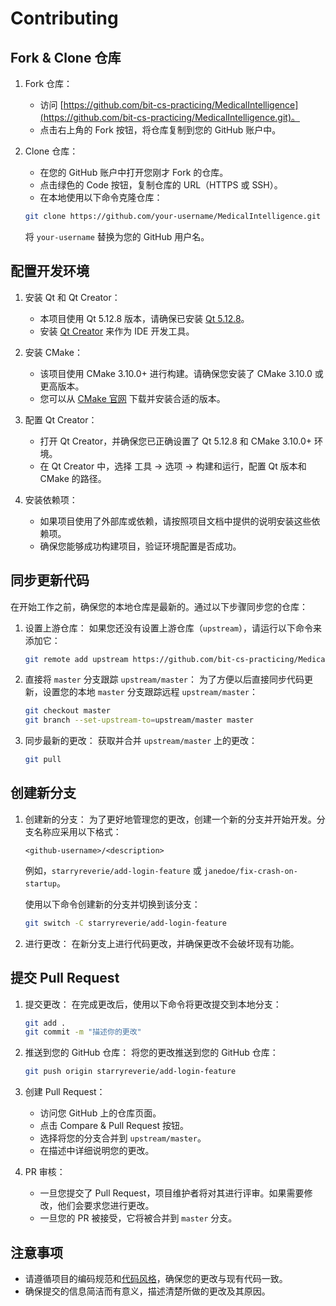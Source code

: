 # Contributing

## Fork & Clone 仓库

1. Fork 仓库：

   - 访问 [https://github.com/bit-cs-practicing/MedicalIntelligence](https://github.com/bit-cs-practicing/MedicalIntelligence.git)。
   - 点击右上角的 Fork 按钮，将仓库复制到您的 GitHub 账户中。

2. Clone 仓库：

   - 在您的 GitHub 账户中打开您刚才 Fork 的仓库。
   - 点击绿色的 Code 按钮，复制仓库的 URL（HTTPS 或 SSH）。
   - 在本地使用以下命令克隆仓库：

   ```bash
   git clone https://github.com/your-username/MedicalIntelligence.git
   ```

   将 `your-username` 替换为您的 GitHub 用户名。

## 配置开发环境

1. 安装 Qt 和 Qt Creator：

   - 本项目使用 Qt 5.12.8 版本，请确保已安装 [Qt 5.12.8](https://www.qt.io/download)。
   - 安装 [Qt Creator](https://www.qt.io/qt-creator) 来作为 IDE 开发工具。

2. 安装 CMake：

   - 该项目使用 CMake 3.10.0+ 进行构建。请确保您安装了 CMake 3.10.0 或更高版本。
   - 您可以从 [CMake 官网](https://cmake.org/download/) 下载并安装合适的版本。

3. 配置 Qt Creator：

   - 打开 Qt Creator，并确保您已正确设置了 Qt 5.12.8 和 CMake 3.10.0+ 环境。
   - 在 Qt Creator 中，选择 工具 -> 选项 -> 构建和运行，配置 Qt 版本和 CMake 的路径。

4. 安装依赖项：

   - 如果项目使用了外部库或依赖，请按照项目文档中提供的说明安装这些依赖项。
   - 确保您能够成功构建项目，验证环境配置是否成功。

## 同步更新代码

在开始工作之前，确保您的本地仓库是最新的。通过以下步骤同步您的仓库：

1. 设置上游仓库：
   如果您还没有设置上游仓库（`upstream`），请运行以下命令来添加它：

   ```bash
   git remote add upstream https://github.com/bit-cs-practicing/MedicalIntelligence.git
   ```

2. 直接将 `master` 分支跟踪 `upstream/master`：
   为了方便以后直接同步代码更新，设置您的本地 `master` 分支跟踪远程 `upstream/master`：

   ```bash
   git checkout master
   git branch --set-upstream-to=upstream/master master
   ```

3. 同步最新的更改：
   获取并合并 `upstream/master` 上的更改：

   ```bash
   git pull
   ```

## 创建新分支

1. 创建新的分支：
   为了更好地管理您的更改，创建一个新的分支并开始开发。分支名称应采用以下格式：

   ```plain
   <github-username>/<description>
   ```

   例如，`starryreverie/add-login-feature` 或 `janedoe/fix-crash-on-startup`。

   使用以下命令创建新的分支并切换到该分支：

   ```bash
   git switch -C starryreverie/add-login-feature
   ```

2. 进行更改：
   在新分支上进行代码更改，并确保更改不会破坏现有功能。

## 提交 Pull Request

1. 提交更改：
   在完成更改后，使用以下命令将更改提交到本地分支：

   ```bash
   git add .
   git commit -m "描述你的更改"
   ```

2. 推送到您的 GitHub 仓库：
   将您的更改推送到您的 GitHub 仓库：

   ```bash
   git push origin starryreverie/add-login-feature
   ```

3. 创建 Pull Request：

   - 访问您 GitHub 上的仓库页面。
   - 点击 Compare & Pull Request 按钮。
   - 选择将您的分支合并到 `upstream/master`。
   - 在描述中详细说明您的更改。

4. PR 审核：

   - 一旦您提交了 Pull Request，项目维护者将对其进行评审。如果需要修改，他们会要求您进行更改。
   - 一旦您的 PR 被接受，它将被合并到 `master` 分支。

## 注意事项

- 请遵循项目的编码规范和[代码风格](./CODING_STYLE.md)，确保您的更改与现有代码一致。
- 确保提交的信息简洁而有意义，描述清楚所做的更改及其原因。
